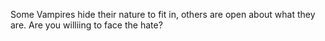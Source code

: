 Some Vampires hide their nature to fit in, others are open about what they are. Are you williing to face the hate?
